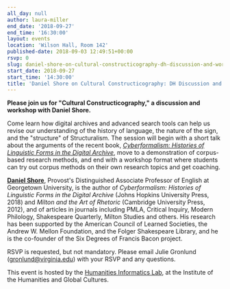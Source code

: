 ```yaml
---
all_day: null
author: laura-miller
end_date: '2018-09-27'
end_time: '16:30:00'
layout: events
location: 'Wilson Hall, Room 142'
published-date: 2018-09-03 12:49:51+00:00
rsvp: 0
slug: daniel-shore-on-cultural-constructicography-dh-discussion-and-workshop
start_date: 2018-09-27
start_time: '14:30:00'
title: 'Daniel Shore on Cultural Constructicography: DH Discussion and Workshop'
---
```


**Please join us for "Cultural Constructicography," a discussion and workshop with Daniel Shore.**

Come learn how digital archives and advanced search tools can help us revise our understanding of the history of language, the nature of the sign, and the "structure" of Structuralism. The session will begin with a short talk about the arguments of the recent book, [_Cyberformalism: Histories of Linguistic Forms in the Digital Archive_](https://jhupbooks.press.jhu.edu/content/cyberformalism), move to a demonstration of corpus-based research methods, and end with a workshop format where students can try out corpus methods on their own research topics and get coaching.

[**Daniel Shore**](https://georgetown.academia.edu/DanielShore), Provost's Distinguished Associate Professor of English at Georgetown University, is the author of _Cyberformalism: Histories of Linguistic Forms in the Digital Archive_ (Johns Hopkins University Press, 2018) and _Milton and the Art of Rhetoric_ (Cambridge University Press, 2012), and of articles in journals including PMLA, Critical Inquiry, Modern Philology, Shakespeare Quarterly, Milton Studies and others. His research has been supported by the American Council of Learned Societies, the Andrew W. Mellon Foundation, and the Folger Shakespeare Library, and he is the co-founder of the Six Degrees of Francis Bacon project.

RSVP is requested, but not mandatory. Please email Julie Gronlund (gronlund@virginia.edu) with your RSVP and any questions.

This event is hosted by the [Humanities Informatics Lab](http://humanities-informatics.as.virginia.edu/upcoming-events), at the Institute of the Humanities and Global Cultures.
